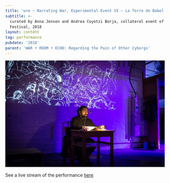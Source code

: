 ```yaml
---
title: 'wre ~ Narrating War, Experimental Event VI – La Torre de Babel, Pori'
subtitle: >-
  curated by Anna Jensen and Andrea Coyotzi Borja, collateral event of Pori Film
  Festival, 2018
layout: content
tag: performance
pubdate: '2018'
parent: 'WAR • ROOM • ECHO: Regarding the Pain of Other Cyborgs'
---
```

![performance view, Pori Film Festival, Pori, photo by Anna Jensen](/assets/img/ali-akbar-mehta_narratng-war_experimental-event-iv_2018.jpg)

See a live stream of the performance [here](https://www.facebook.com/aliakbarmehta/videos/10161149738290054/)
